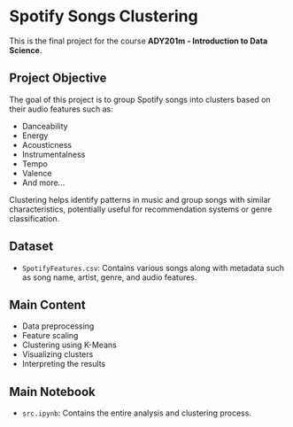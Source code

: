 # Spotify Songs Clustering

This is the final project for the course **ADY201m - Introduction to Data Science**.

## Project Objective

The goal of this project is to group Spotify songs into clusters based on their audio features such as:

- Danceability  
- Energy  
- Acousticness  
- Instrumentalness  
- Tempo  
- Valence  
- And more...

Clustering helps identify patterns in music and group songs with similar characteristics, potentially useful for recommendation systems or genre classification.

## Dataset

- `SpotifyFeatures.csv`: Contains various songs along with metadata such as song name, artist, genre, and audio features.

## Main Content

- Data preprocessing  
- Feature scaling  
- Clustering using K-Means  
- Visualizing clusters  
- Interpreting the results

## Main Notebook

- `src.ipynb`: Contains the entire analysis and clustering process.
